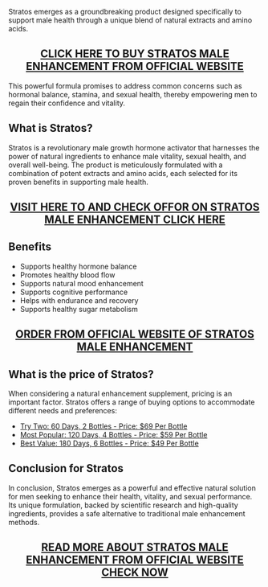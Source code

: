 <p>Stratos emerges as a groundbreaking product designed specifically to support male health through a unique blend of natural extracts and amino acids.</p>
<h2 style="text-align: center;"><a href="https://sale365day.com/order-stratos-me">CLICK HERE TO BUY STRATOS MALE ENHANCEMENT FROM OFFICIAL WEBSITE</a></h2>
<p>This powerful formula promises to address common concerns such as hormonal balance, stamina, and sexual health, thereby empowering men to regain their confidence and vitality.</p>
<h2 style="text-align: left;">What is Stratos?</h2>
<p style="text-align: left;">Stratos is a revolutionary male growth hormone activator that harnesses the power of natural ingredients to enhance male vitality, sexual health, and overall well-being. The product is meticulously formulated with a combination of potent extracts and amino acids, each selected for its proven benefits in supporting male health.</p>
<h2 style="text-align: center;"><a href="https://sale365day.com/order-stratos-me">VISIT HERE TO AND CHECK OFFOR ON STRATOS MALE ENHANCEMENT CLICK HERE</a></h2>
<h2 style="text-align: left;">Benefits</h2>
<ul style="text-align: left;">
<li>Supports healthy hormone balance</li>
<li>Promotes healthy blood flow</li>
<li>Supports natural mood enhancement</li>
<li>Supports cognitive performance</li>
<li>Helps with endurance and recovery</li>
<li>Supports healthy sugar metabolism</li>
</ul>
<h2 style="text-align: center;"><a href="https://sale365day.com/order-stratos-me">ORDER FROM OFFICIAL WEBSITE OF STRATOS MALE ENHANCEMENT</a></h2>
<h2 style="text-align: left;">What is the price of Stratos?</h2>
<p style="text-align: left;">When considering a natural enhancement supplement, pricing is an important factor. Stratos offers a range of buying options to accommodate different needs and preferences:</p>
<ul style="text-align: left;">
<li><a href="https://sale365day.com/order-stratos-me">Try Two: 60 Days, 2 Bottles - Price: $69 Per Bottle</a></li>
<li><a href="https://sale365day.com/order-stratos-me">Most Popular: 120 Days, 4 Bottles - Price: $59 Per Bottle</a></li>
<li><a href="https://sale365day.com/order-stratos-me">Best Value: 180 Days, 6 Bottles - Price: $49 Per Bottle</a></li>
</ul>
<h2 style="text-align: left;">Conclusion for Stratos</h2>
<p style="text-align: left;">In conclusion, Stratos emerges as a powerful and effective natural solution for men seeking to enhance their health, vitality, and sexual performance. Its unique formulation, backed by scientific research and high-quality ingredients, provides a safe alternative to traditional male enhancement methods.</p>
<h2 style="text-align: center;"><a href="https://sale365day.com/order-stratos-me">READ MORE ABOUT STRATOS MALE ENHANCEMENT FROM OFFICIAL WEBSITE CHECK NOW</a></h2>
